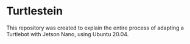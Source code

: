 # Turtlestein
This repository was created to explain the entire process of adapting a Turtlebot with Jetson Nano, using Ubuntu 20.04.
